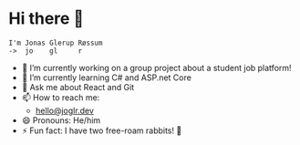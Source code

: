 # Hi there 👋

```
I'm Jonas Glerup Røssum
->  jo    gl     r
```

- 🔭 I’m currently working on a group project about a student job platform!
- 🌱 I’m currently learning C# and ASP.net Core
- 💬 Ask me about React and Git 
- 📫 How to reach me: 
  - [hello@joglr.dev](mailto:hello@joglr.dev)
- 😄 Pronouns: He/him
- ⚡ Fun fact: I have two free-roam rabbits! 🐇

